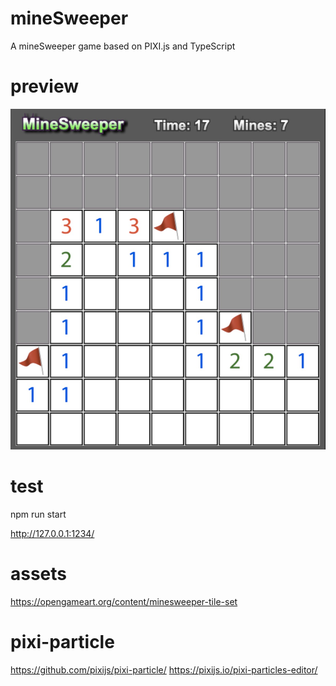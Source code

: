 # mineSweeper
A mineSweeper game based on PIXI.js and TypeScript

# preview
![Aaron Swartz](https://raw.githubusercontent.com/longyangxi/mineSweeper/master/preview.png?token=AA2RPNLDZGF63DKBKMQA6QK6FVW5O)

# test
npm run start

http://127.0.0.1:1234/

# assets
https://opengameart.org/content/minesweeper-tile-set

# pixi-particle
https://github.com/pixijs/pixi-particle/
https://pixijs.io/pixi-particles-editor/

